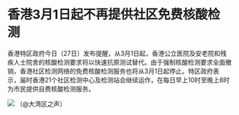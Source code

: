 # 香港3月1日起不再提供社区免费核酸检测

香港特区政府今日（27日）发布提醒，从3月1日起，香港公立医院及安老院和残疾人士院舍的核酸检测要求将以快速抗原测试替代。由于强制核酸检测要求全面撤销，香港社区检测网络的免费核酸检测服务也将从3月1日起停止。特区政府表示，届时香港21个社区检测中心及检测站会继续运作，在每日早上10时至晚上8时为巿民提供自费核酸检测服务。

![](https://inews.gtimg.com/om_bt/Ovak4uVxhA5ljRhry60yswOgeXK0Fl1xze2y_KkNgx4FkAA/1000)
（@大湾区之声）

